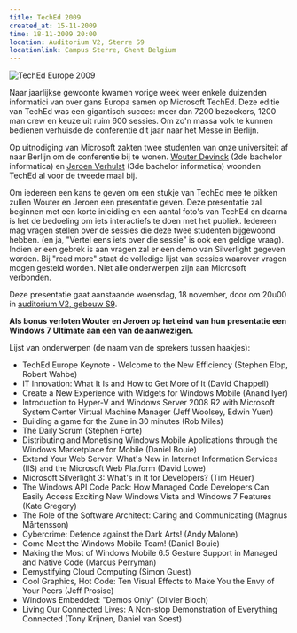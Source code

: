 ```yaml
---
title: TechEd 2009
created_at: 15-11-2009
time: 18-11-2009 20:00
location: Auditorium V2, Sterre S9
locationlink: Campus Sterre, Ghent Belgium
---
```


![TechEd Europe 2009](https://zeus.ugent.be/wp-content/uploads/2009/11/teched.png "TechEd Europe 2009")

Naar jaarlijkse gewoonte kwamen vorige week weer enkele duizenden informatici van over gans Europa samen op Microsoft TechEd. Deze editie van TechEd was een gigantisch succes: meer dan 7200 bezoekers, 1200 man crew en keuze uit ruim 600 sessies. Om zo'n massa volk te kunnen bedienen verhuisde de conferentie dit jaar naar het Messe in Berlijn.

Op uitnodiging van Microsoft zakten twee studenten van onze universiteit af naar Berlijn om de conferentie bij te wonen. [Wouter Devinck](https://www.wouterdevinck.net/) (2de bachelor informatica) en [Jeroen Verhulst](https://www.jeroenverhulst.com/) (3de bachelor informatica) woonden TechEd al voor de tweede maal bij.

Om iedereen een kans te geven om een stukje van TechEd mee te pikken zullen Wouter en Jeroen een presentatie geven. Deze presentatie zal beginnen met een korte inleiding en een aantal foto's van TechEd en daarna is het de bedoeling om iets interactiefs te doen met het publiek. Iedereen mag vragen stellen over de sessies die deze twee studenten bijgewoond hebben. (en ja, "Vertel eens iets over die sessie" is ook een geldige vraag). Indien er een gebrek is aan vragen zal er een demo van Silverlight gegeven worden. Bij "read more" staat de volledige lijst van sessies waarover vragen mogen gesteld worden. Niet alle onderwerpen zijn aan Microsoft verbonden.

Deze presentatie gaat aanstaande woensdag, 18 november, door om 20u00 in [auditorium V2, gebouw S9](https://zeus.ugent.be/over-zeus-wpi/waar-vind-je-ons/).

**Als bonus verloten Wouter en Jeroen op het eind van hun presentatie een Windows 7 Ultimate aan een van de aanwezigen.**

<!-- more -->

Lijst van onderwerpen (de naam van de sprekers tussen haakjes):

- TechEd Europe Keynote - Welcome to the New Efficiency (Stephen Elop, Robert Wahbe)
- IT Innovation: What It Is and How to Get More of It (David Chappell)
- Create a New Experience with Widgets for Windows Mobile (Anand Iyer)
- Introduction to Hyper-V and Windows Server 2008 R2 with Microsoft System Center Virtual Machine Manager (Jeff Woolsey, Edwin Yuen)
- Building a game for the Zune in 30 minutes (Rob Miles)
- The Daily Scrum (Stephen Forte)
- Distributing and Monetising Windows Mobile Applications through the Windows Marketplace for Mobile (Daniel Bouie)
- Extend Your Web Server: What's New in Internet Information Services (IIS) and the Microsoft Web Platform (David Lowe)
- Microsoft Silverlight 3: What's in It for Developers? (Tim Heuer)
- The Windows API Code Pack: How Managed Code Developers Can Easily Access Exciting New Windows Vista and Windows 7 Features (Kate Gregory)
- The Role of the Software Architect: Caring and Communicating (Magnus Mårtensson)
- Cybercrime: Defence against the Dark Arts! (Andy Malone)
- Come Meet the Windows Mobile Team! (Daniel Bouie)
- Making the Most of Windows Mobile 6.5 Gesture Support in Managed and Native Code (Marcus Perryman)
- Demystifying Cloud Computing (Simon Guest)
- Cool Graphics, Hot Code: Ten Visual Effects to Make You the Envy of Your Peers (Jeff Prosise)
- Windows Embedded: "Demos Only" (Olivier Bloch)
- Living Our Connected Lives: A Non-stop Demonstration of Everything Connected (Tony Krijnen, Daniel van Soest)
